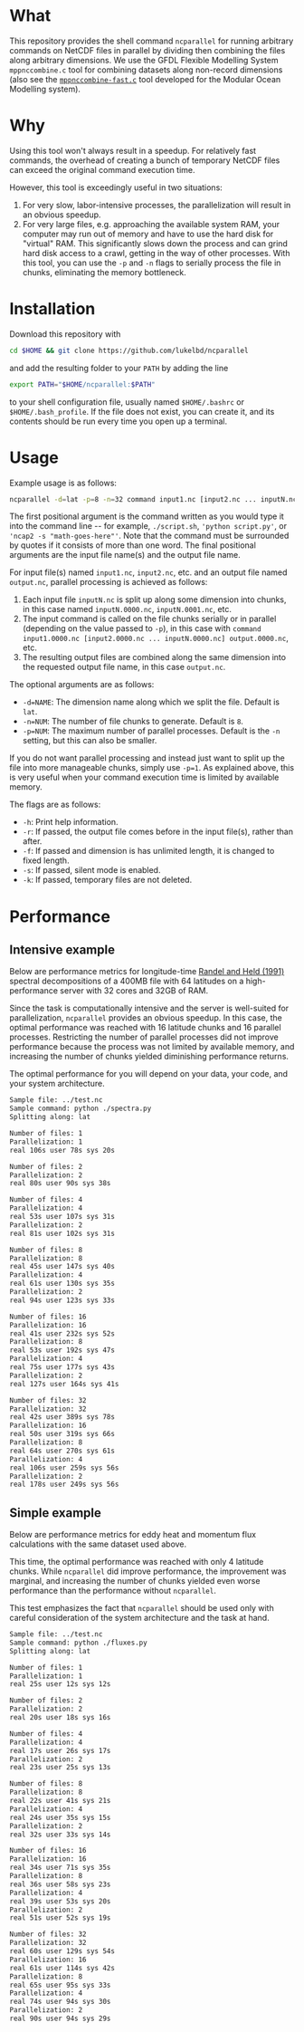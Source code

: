 What
====

This repository provides the shell command `ncparallel` for running arbitrary commands on
NetCDF files in parallel by dividing then combining the files along arbitrary dimensions.
We use the GFDL Flexible Modelling System `mppnccombine.c` tool for combining datasets
along non-record dimensions (also see the
[`mppnccombine-fast.c`](https://github.com/coecms/mppnccombine-fast) tool developed for
the Modular Ocean Modelling system).

Why
===

Using this tool won't always result in a speedup. For relatively fast commands, the
overhead of creating a bunch of temporary NetCDF files can exceed the original command
execution time.

However, this tool is exceedingly useful in two situations:

1. For very slow, labor-intensive processes, the parallelization will result
   in an obvious speedup.
2. For very large files, e.g. approaching the available system RAM, your computer may
   run out of memory and have to use the hard disk for "virtual" RAM. This significantly
   slows down the process and can grind hard disk access to a crawl, getting in the way
   of other processes. With this tool, you can use the `-p` and `-n` flags to serially
   process the file in chunks, eliminating the memory bottleneck.

Installation
============

Download this repository with
```bash
cd $HOME && git clone https://github.com/lukelbd/ncparallel
```
and add the resulting folder to your `PATH` by adding the line
```bash
export PATH="$HOME/ncparallel:$PATH"
```
to your shell configuration file, usually named `$HOME/.bashrc` or `$HOME/.bash_profile`. If the file
does not exist, you can create it, and its contents should be run every time you open up a terminal.

Usage
=====

Example usage is as follows:
```bash
ncparallel -d=lat -p=8 -n=32 command input1.nc [input2.nc ... inputN.nc] output.nc
```
The first positional argument is the command written as you would type it into the
command line -- for example, `./script.sh`, `'python script.py'`, or
`'ncap2 -s "math-goes-here"'`. Note that the command must be surrounded by quotes
if it consists of more than one word. The final positional arguments are the input file
name(s) and the output file name.
<!-- The command must accept two positional arguments: An input file name, and an output
file name. -->

For input file(s) named `input1.nc`, `input2.nc`, etc. and an output file named
`output.nc`, parallel processing is achieved as follows:

1. Each input file `inputN.nc` is split up along some dimension into chunks, in this
   case named `inputN.0000.nc`, `inputN.0001.nc`, etc.
2. The input command is called on the file chunks serially or in parallel (depending on
   the value passed to `-p`), in this case with
   `command input1.0000.nc [input2.0000.nc ... inputN.0000.nc] output.0000.nc`, etc.
3. The resulting output files are combined along the same dimension into the requested
   output file name, in this case `output.nc`.

The optional arguments are as follows:

* `-d=NAME`: The dimension name along which we split the file. Default is `lat`.
* `-n=NUM`: The number of file chunks to generate. Default is `8`.
* `-p=NUM`: The maximum number of parallel processes. Default is the `-n` setting,
  but this can also be smaller.

If you do not want parallel processing and instead just want to split up the file into
more manageable chunks, simply use `-p=1`. As explained above, this is very useful when
your command execution time is limited by available memory.

The flags are as follows:

* `-h`: Print help information.
* `-r`: If passed, the output file comes before in the input file(s), rather than after.
* `-f`: If passed and dimension is has unlimited length, it is changed to fixed length.
* `-s`: If passed, silent mode is enabled.
* `-k`: If passed, temporary files are not deleted.

<!-- large file sizes, i.e. -->
<!-- for your command, -->
<!-- your file size is such that
   - the bottleneck in your execution time is due to memory limitations. -->


Performance
===========

Intensive example
-----------------

Below are performance metrics for longitude-time
[Randel and Held (1991)](https://journals.ametsoc.org/jas/article/48/5/688/22876/Phase-Speed-Spectra-of-Transient-Eddy-Fluxes-and)
spectral decompositions of a 400MB file with 64 latitudes on a
high-performance server with 32 cores and 32GB of RAM.

Since the task is computationally intensive and the server is well-suited for
parallelization, `ncparallel` provides an obvious speedup. In this case, the optimal
performance was reached with 16 latitude chunks and 16 parallel processes. Restricting
the number of parallel processes did not improve performance because the process was not
limited by available memory, and increasing the number of chunks yielded diminishing
performance returns.

The optimal performance for you will depend on your data, your code, and your system
architecture.

```sh
Sample file: ../test.nc
Sample command: python ./spectra.py
Splitting along: lat

Number of files: 1
Parallelization: 1
real 106s user 78s sys 20s

Number of files: 2
Parallelization: 2
real 80s user 90s sys 38s

Number of files: 4
Parallelization: 4
real 53s user 107s sys 31s
Parallelization: 2
real 81s user 102s sys 31s

Number of files: 8
Parallelization: 8
real 45s user 147s sys 40s
Parallelization: 4
real 61s user 130s sys 35s
Parallelization: 2
real 94s user 123s sys 33s

Number of files: 16
Parallelization: 16
real 41s user 232s sys 52s
Parallelization: 8
real 53s user 192s sys 47s
Parallelization: 4
real 75s user 177s sys 43s
Parallelization: 2
real 127s user 164s sys 41s

Number of files: 32
Parallelization: 32
real 42s user 389s sys 78s
Parallelization: 16
real 50s user 319s sys 66s
Parallelization: 8
real 64s user 270s sys 61s
Parallelization: 4
real 106s user 259s sys 56s
Parallelization: 2
real 178s user 249s sys 56s
```

Simple example
--------------

Below are performance metrics for eddy heat and momentum flux calculations with the same
dataset used above.

This time, the optimal performance was reached with only 4 latitude chunks. While
`ncparallel` did improve performance, the improvement was marginal, and increasing the
number of chunks yielded even worse performance than the performance without
`ncparallel`.

This test emphasizes the fact that `ncparallel` should be used only with careful
consideration of the system architecture and the task at hand.

```sh
Sample file: ../test.nc
Sample command: python ./fluxes.py
Splitting along: lat

Number of files: 1
Parallelization: 1
real 25s user 12s sys 12s

Number of files: 2
Parallelization: 2
real 20s user 18s sys 16s

Number of files: 4
Parallelization: 4
real 17s user 26s sys 17s
Parallelization: 2
real 23s user 25s sys 13s

Number of files: 8
Parallelization: 8
real 22s user 41s sys 21s
Parallelization: 4
real 24s user 35s sys 15s
Parallelization: 2
real 32s user 33s sys 14s

Number of files: 16
Parallelization: 16
real 34s user 71s sys 35s
Parallelization: 8
real 36s user 58s sys 23s
Parallelization: 4
real 39s user 53s sys 20s
Parallelization: 2
real 51s user 52s sys 19s

Number of files: 32
Parallelization: 32
real 60s user 129s sys 54s
Parallelization: 16
real 61s user 114s sys 42s
Parallelization: 8
real 65s user 95s sys 33s
Parallelization: 4
real 74s user 94s sys 30s
Parallelization: 2
real 90s user 94s sys 29s
```
